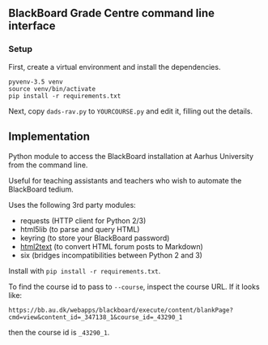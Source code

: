 ## BlackBoard Grade Centre command line interface

### Setup

First, create a virtual environment and install the dependencies.

```
pyvenv-3.5 venv
source venv/bin/activate
pip install -r requirements.txt
```

Next, copy `dads-rav.py` to `YOURCOURSE.py`
and edit it, filling out the details.


## Implementation

Python module to access the BlackBoard installation at Aarhus University
from the command line.

Useful for teaching assistants and teachers who wish to automate the BlackBoard
tedium.

Uses the following 3rd party modules:

* requests (HTTP client for Python 2/3)
* html5lib (to parse and query HTML)
* keyring (to store your BlackBoard password)
* [html2text](https://github.com/Alir3z4/html2text) (to convert HTML forum posts to Markdown)
* six (bridges incompatibilities between Python 2 and 3)

Install with `pip install -r requirements.txt`.

To find the course id to pass to `--course`,
inspect the course URL. If it looks like:

`https://bb.au.dk/webapps/blackboard/execute/content/blankPage?cmd=view&content_id=_347138_1&course_id=_43290_1`

then the course id is `_43290_1`.

